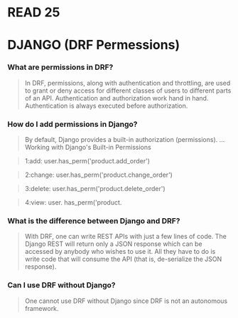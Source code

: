 # READ 25

# DJANGO (DRF Permessions)

### What are permissions in DRF?

> In DRF, permissions, along with authentication and throttling, are used to grant or deny access for different classes of users to different parts of an API. Authentication and authorization work hand in hand. Authentication is always executed before authorization.

### How do I add permissions in Django?
>By default, Django provides a built-in authorization (permissions).
...
Working with Django's Built-in Permissions

>1:add: user.has_perm('product.add_order')

>2:change: user.has_perm('product.change_order')

>3:delete: user.has_perm('product.delete_order')

>4:view: user. has_perm('product.

### What is the difference between Django and DRF?
> With DRF, one can write REST APIs with just a few lines of code. The Django REST will return only a JSON response which can be accessed by anybody who wishes to use it. All they have to do is write code that will consume the API (that is, de-serialize the JSON response).

### Can I use DRF without Django?

>One cannot use DRF without Django since DRF is not an autonomous framework.